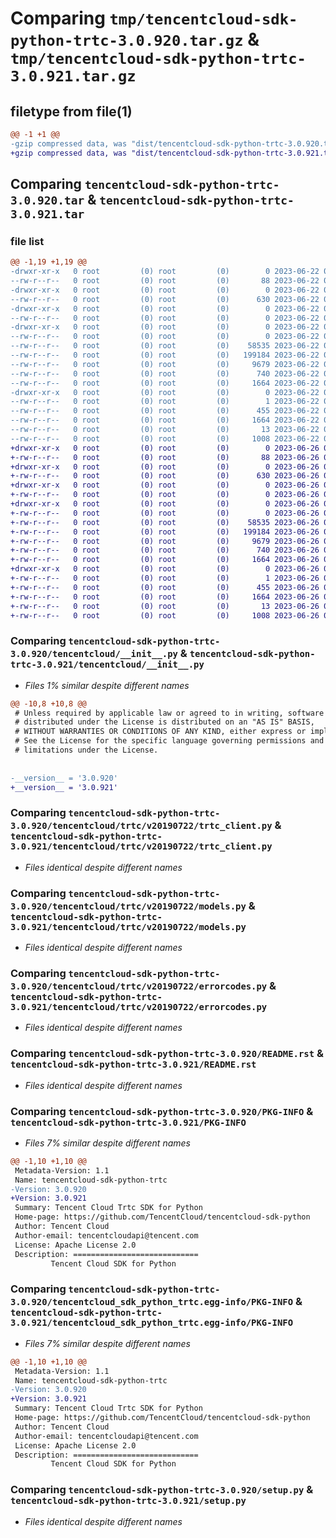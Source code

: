 # Comparing `tmp/tencentcloud-sdk-python-trtc-3.0.920.tar.gz` & `tmp/tencentcloud-sdk-python-trtc-3.0.921.tar.gz`

## filetype from file(1)

```diff
@@ -1 +1 @@
-gzip compressed data, was "dist/tencentcloud-sdk-python-trtc-3.0.920.tar", last modified: Thu Jun 22 00:38:32 2023, max compression
+gzip compressed data, was "dist/tencentcloud-sdk-python-trtc-3.0.921.tar", last modified: Mon Jun 26 00:36:13 2023, max compression
```

## Comparing `tencentcloud-sdk-python-trtc-3.0.920.tar` & `tencentcloud-sdk-python-trtc-3.0.921.tar`

### file list

```diff
@@ -1,19 +1,19 @@
-drwxr-xr-x   0 root         (0) root         (0)        0 2023-06-22 00:38:32.000000 tencentcloud-sdk-python-trtc-3.0.920/
--rw-r--r--   0 root         (0) root         (0)       88 2023-06-22 00:38:32.000000 tencentcloud-sdk-python-trtc-3.0.920/setup.cfg
-drwxr-xr-x   0 root         (0) root         (0)        0 2023-06-22 00:38:32.000000 tencentcloud-sdk-python-trtc-3.0.920/tencentcloud/
--rw-r--r--   0 root         (0) root         (0)      630 2023-06-22 00:38:32.000000 tencentcloud-sdk-python-trtc-3.0.920/tencentcloud/__init__.py
-drwxr-xr-x   0 root         (0) root         (0)        0 2023-06-22 00:38:32.000000 tencentcloud-sdk-python-trtc-3.0.920/tencentcloud/trtc/
--rw-r--r--   0 root         (0) root         (0)        0 2023-06-22 00:38:32.000000 tencentcloud-sdk-python-trtc-3.0.920/tencentcloud/trtc/__init__.py
-drwxr-xr-x   0 root         (0) root         (0)        0 2023-06-22 00:38:32.000000 tencentcloud-sdk-python-trtc-3.0.920/tencentcloud/trtc/v20190722/
--rw-r--r--   0 root         (0) root         (0)        0 2023-06-22 00:38:32.000000 tencentcloud-sdk-python-trtc-3.0.920/tencentcloud/trtc/v20190722/__init__.py
--rw-r--r--   0 root         (0) root         (0)    58535 2023-06-22 00:38:32.000000 tencentcloud-sdk-python-trtc-3.0.920/tencentcloud/trtc/v20190722/trtc_client.py
--rw-r--r--   0 root         (0) root         (0)   199184 2023-06-22 00:38:32.000000 tencentcloud-sdk-python-trtc-3.0.920/tencentcloud/trtc/v20190722/models.py
--rw-r--r--   0 root         (0) root         (0)     9679 2023-06-22 00:38:32.000000 tencentcloud-sdk-python-trtc-3.0.920/tencentcloud/trtc/v20190722/errorcodes.py
--rw-r--r--   0 root         (0) root         (0)      740 2023-06-22 00:38:32.000000 tencentcloud-sdk-python-trtc-3.0.920/README.rst
--rw-r--r--   0 root         (0) root         (0)     1664 2023-06-22 00:38:32.000000 tencentcloud-sdk-python-trtc-3.0.920/PKG-INFO
-drwxr-xr-x   0 root         (0) root         (0)        0 2023-06-22 00:38:32.000000 tencentcloud-sdk-python-trtc-3.0.920/tencentcloud_sdk_python_trtc.egg-info/
--rw-r--r--   0 root         (0) root         (0)        1 2023-06-22 00:38:32.000000 tencentcloud-sdk-python-trtc-3.0.920/tencentcloud_sdk_python_trtc.egg-info/dependency_links.txt
--rw-r--r--   0 root         (0) root         (0)      455 2023-06-22 00:38:32.000000 tencentcloud-sdk-python-trtc-3.0.920/tencentcloud_sdk_python_trtc.egg-info/SOURCES.txt
--rw-r--r--   0 root         (0) root         (0)     1664 2023-06-22 00:38:32.000000 tencentcloud-sdk-python-trtc-3.0.920/tencentcloud_sdk_python_trtc.egg-info/PKG-INFO
--rw-r--r--   0 root         (0) root         (0)       13 2023-06-22 00:38:32.000000 tencentcloud-sdk-python-trtc-3.0.920/tencentcloud_sdk_python_trtc.egg-info/top_level.txt
--rw-r--r--   0 root         (0) root         (0)     1008 2023-06-22 00:38:32.000000 tencentcloud-sdk-python-trtc-3.0.920/setup.py
+drwxr-xr-x   0 root         (0) root         (0)        0 2023-06-26 00:36:13.000000 tencentcloud-sdk-python-trtc-3.0.921/
+-rw-r--r--   0 root         (0) root         (0)       88 2023-06-26 00:36:13.000000 tencentcloud-sdk-python-trtc-3.0.921/setup.cfg
+drwxr-xr-x   0 root         (0) root         (0)        0 2023-06-26 00:36:13.000000 tencentcloud-sdk-python-trtc-3.0.921/tencentcloud/
+-rw-r--r--   0 root         (0) root         (0)      630 2023-06-26 00:36:13.000000 tencentcloud-sdk-python-trtc-3.0.921/tencentcloud/__init__.py
+drwxr-xr-x   0 root         (0) root         (0)        0 2023-06-26 00:36:13.000000 tencentcloud-sdk-python-trtc-3.0.921/tencentcloud/trtc/
+-rw-r--r--   0 root         (0) root         (0)        0 2023-06-26 00:36:13.000000 tencentcloud-sdk-python-trtc-3.0.921/tencentcloud/trtc/__init__.py
+drwxr-xr-x   0 root         (0) root         (0)        0 2023-06-26 00:36:13.000000 tencentcloud-sdk-python-trtc-3.0.921/tencentcloud/trtc/v20190722/
+-rw-r--r--   0 root         (0) root         (0)        0 2023-06-26 00:36:13.000000 tencentcloud-sdk-python-trtc-3.0.921/tencentcloud/trtc/v20190722/__init__.py
+-rw-r--r--   0 root         (0) root         (0)    58535 2023-06-26 00:36:13.000000 tencentcloud-sdk-python-trtc-3.0.921/tencentcloud/trtc/v20190722/trtc_client.py
+-rw-r--r--   0 root         (0) root         (0)   199184 2023-06-26 00:36:13.000000 tencentcloud-sdk-python-trtc-3.0.921/tencentcloud/trtc/v20190722/models.py
+-rw-r--r--   0 root         (0) root         (0)     9679 2023-06-26 00:36:13.000000 tencentcloud-sdk-python-trtc-3.0.921/tencentcloud/trtc/v20190722/errorcodes.py
+-rw-r--r--   0 root         (0) root         (0)      740 2023-06-26 00:36:13.000000 tencentcloud-sdk-python-trtc-3.0.921/README.rst
+-rw-r--r--   0 root         (0) root         (0)     1664 2023-06-26 00:36:13.000000 tencentcloud-sdk-python-trtc-3.0.921/PKG-INFO
+drwxr-xr-x   0 root         (0) root         (0)        0 2023-06-26 00:36:13.000000 tencentcloud-sdk-python-trtc-3.0.921/tencentcloud_sdk_python_trtc.egg-info/
+-rw-r--r--   0 root         (0) root         (0)        1 2023-06-26 00:36:13.000000 tencentcloud-sdk-python-trtc-3.0.921/tencentcloud_sdk_python_trtc.egg-info/dependency_links.txt
+-rw-r--r--   0 root         (0) root         (0)      455 2023-06-26 00:36:13.000000 tencentcloud-sdk-python-trtc-3.0.921/tencentcloud_sdk_python_trtc.egg-info/SOURCES.txt
+-rw-r--r--   0 root         (0) root         (0)     1664 2023-06-26 00:36:13.000000 tencentcloud-sdk-python-trtc-3.0.921/tencentcloud_sdk_python_trtc.egg-info/PKG-INFO
+-rw-r--r--   0 root         (0) root         (0)       13 2023-06-26 00:36:13.000000 tencentcloud-sdk-python-trtc-3.0.921/tencentcloud_sdk_python_trtc.egg-info/top_level.txt
+-rw-r--r--   0 root         (0) root         (0)     1008 2023-06-26 00:36:13.000000 tencentcloud-sdk-python-trtc-3.0.921/setup.py
```

### Comparing `tencentcloud-sdk-python-trtc-3.0.920/tencentcloud/__init__.py` & `tencentcloud-sdk-python-trtc-3.0.921/tencentcloud/__init__.py`

 * *Files 1% similar despite different names*

```diff
@@ -10,8 +10,8 @@
 # Unless required by applicable law or agreed to in writing, software
 # distributed under the License is distributed on an "AS IS" BASIS,
 # WITHOUT WARRANTIES OR CONDITIONS OF ANY KIND, either express or implied.
 # See the License for the specific language governing permissions and
 # limitations under the License.
 
 
-__version__ = '3.0.920'
+__version__ = '3.0.921'
```

### Comparing `tencentcloud-sdk-python-trtc-3.0.920/tencentcloud/trtc/v20190722/trtc_client.py` & `tencentcloud-sdk-python-trtc-3.0.921/tencentcloud/trtc/v20190722/trtc_client.py`

 * *Files identical despite different names*

### Comparing `tencentcloud-sdk-python-trtc-3.0.920/tencentcloud/trtc/v20190722/models.py` & `tencentcloud-sdk-python-trtc-3.0.921/tencentcloud/trtc/v20190722/models.py`

 * *Files identical despite different names*

### Comparing `tencentcloud-sdk-python-trtc-3.0.920/tencentcloud/trtc/v20190722/errorcodes.py` & `tencentcloud-sdk-python-trtc-3.0.921/tencentcloud/trtc/v20190722/errorcodes.py`

 * *Files identical despite different names*

### Comparing `tencentcloud-sdk-python-trtc-3.0.920/README.rst` & `tencentcloud-sdk-python-trtc-3.0.921/README.rst`

 * *Files identical despite different names*

### Comparing `tencentcloud-sdk-python-trtc-3.0.920/PKG-INFO` & `tencentcloud-sdk-python-trtc-3.0.921/PKG-INFO`

 * *Files 7% similar despite different names*

```diff
@@ -1,10 +1,10 @@
 Metadata-Version: 1.1
 Name: tencentcloud-sdk-python-trtc
-Version: 3.0.920
+Version: 3.0.921
 Summary: Tencent Cloud Trtc SDK for Python
 Home-page: https://github.com/TencentCloud/tencentcloud-sdk-python
 Author: Tencent Cloud
 Author-email: tencentcloudapi@tencent.com
 License: Apache License 2.0
 Description: ============================
         Tencent Cloud SDK for Python
```

### Comparing `tencentcloud-sdk-python-trtc-3.0.920/tencentcloud_sdk_python_trtc.egg-info/PKG-INFO` & `tencentcloud-sdk-python-trtc-3.0.921/tencentcloud_sdk_python_trtc.egg-info/PKG-INFO`

 * *Files 7% similar despite different names*

```diff
@@ -1,10 +1,10 @@
 Metadata-Version: 1.1
 Name: tencentcloud-sdk-python-trtc
-Version: 3.0.920
+Version: 3.0.921
 Summary: Tencent Cloud Trtc SDK for Python
 Home-page: https://github.com/TencentCloud/tencentcloud-sdk-python
 Author: Tencent Cloud
 Author-email: tencentcloudapi@tencent.com
 License: Apache License 2.0
 Description: ============================
         Tencent Cloud SDK for Python
```

### Comparing `tencentcloud-sdk-python-trtc-3.0.920/setup.py` & `tencentcloud-sdk-python-trtc-3.0.921/setup.py`

 * *Files identical despite different names*

